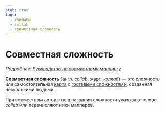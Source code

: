 ```yaml
---
stub: true
tags:
  - коллабы
  - collab
  - совместная сложность
---
```


# Совместная сложность

*Подробнее: [Руководство по совместному маппингу](/wiki/Guides/Collab_Information)*

**Совместная сложность** (англ. *collab*, жарг. *коллаб*) — это [сложность](/wiki/Beatmap/Difficulty) или самостоятельная [карта](/wiki/Beatmap) с [гостевыми сложностями](/wiki/Beatmap/Guest_difficulty), созданная несколькими людьми. 

При совместном авторстве в названии сложности указывают слово *collab* или перечисляют ники мапперов.
